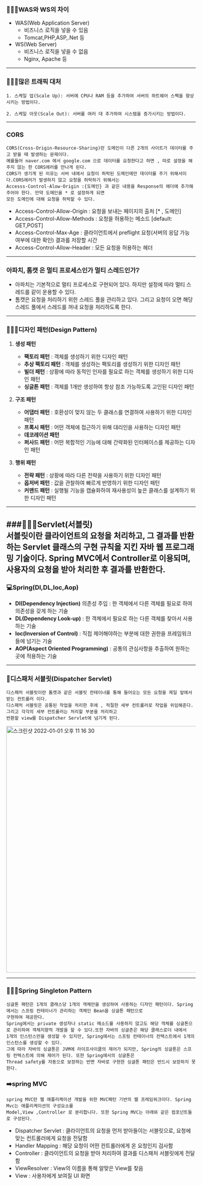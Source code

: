### 🧑🏻‍💻WAS와 WS의 차이
  * WAS(Web Application Server)
    * 비즈니스 로직을 넣을 수 있음
    * Tomcat,PHP,ASP,.Net 등 
  * WS(Web Server)
    * 비즈니스 로직을 넣을 수 없음
    * Nginx, Apache 등
---

### 🧑🏻‍💻많은 트래픽 대처

    1. 스케일 업(Scale Up): 서버에 CPU나 RAM 등을 추가하여 서버의 하트웨어 스펙을 향상 시키는 방법이다.

    2. 스케일 아웃(Scale Out): 서버를 여러 대 추가하여 시스템을 증가시키는 방법이다.
---
   
### CORS  
    
    CORS(Cross-Origin-Resource-Sharing)란 도메인이 다른 2개의 사이트가 데이터를 주고 받을 때 발생하는 문제이다.
    예를들어 naver.com 에서 google.com 으로 데이터를 요청한다고 하면 , 따로 설정을 해주지 않는 한 CORS에러를 만나게 된다.
    CORS가 생기게 된 이유는 서버 내에서 요청이 허락된 도메인에만 데이터를 주기 위해서이다.CORS에러가 발생하지 않고 요청을 허락하기 위해서는
    Accesss-Control-Alow-Origin :{도메인} 과 같은 내용을 Response의 헤더에 추가해주어야 한다. 만약 도메인을 * 로 설정하게 되면 
    모든 도메인에 대해 요청을 허락할 수 있다.
* Access-Control-Allow-Origin : 요청을 보내는 페이지의 출처 [* , 도메인]
* Access-Control-Allow-Methods : 요청을 허용하는 메소드 [default: GET,POST]
* Access-Control-Max-Age : 클라이언트에서 preflight 요청(서버의 응답 가능 여부에 대한 확인) 결과를 저장할 시간
* Access-Control-Allow-Header : 모든 요청을 허용하는 헤더
---

### 아파치, 톰캣 은 멀티 프로세스인가 멀티 스레드인가❔

* 아파치는 기본적으로 멀티 프로세스로 구현되어 있다. 하지만 설정에 따라 멀티 스레드를 같이 운용할 수 있다.
* 톰캣은 요청을 처리하기 위한 스레드 풀을 관리하고 있다. 그리고 요청이 오면 해당 스레드 풀에서 스레드를 꺼내 요청을 처리하도록 한다.
---

### 🧑🏻‍💻디자인 패턴(Design Pattern)

  1. **생성 패턴**
     * **팩토리 패턴** : 객체를 생성하기 위한 디자인 패턴 
     * **추상 팩토리 패턴** : 객체를 생성하는 팩토리를 생성하기 위한 디자인 패턴
     * **빌더 패턴** : 상황에 따라 동적인 인자를 필요로 하는 객체를 생성하기 위한 디자인 패턴
     * **싱글톤 패턴** : 객체를 1개만 생성하여 항상 참조 가능하도록 고인된 디자인 패턴 


  2. **구조 패턴**
     * **어댑터 패턴** : 호환성이 맞지 않는 두 클래스를 연결하여 사용하기 위한 디자인 패턴
     * **프록시 패턴** : 어떤 객체에 접근하기 위해 대리인을 사용하는 디자인 패턴
     * **데코레이션 패턴**
     * **퍼사드 패턴** : 어떤 복합적인 기능에 대해 간략화된 인터페이스를 제공하는 디자인 패턴


  3. **행위 패턴** 
     * **전략 패턴** : 상황에 따라 다른 전략을 사용하기 위한 디자인 패턴
     * **옵저버 패턴** : 값을 관찰하여 빠르게 반영하기 위한 디자인 패턴
     * **커맨드 패턴** : 실행될 기능을 캡슐화하여 재사용성이 높은 클래스를 설계하기 위한 디자인 패턴
     
  
---

###🧑🏻‍💻Servlet(서블릿)  
      서블릿이란 클라이언트의 요청을 처리하고, 그 결과를 반환하는 Servlet 클래스의 구현 규칙을 지킨 자바 웹 프로그래밍 기술이다.
      Spring MVC에서 Controller로 이용되며, 사용자의 요청을 받아 처리한 후 결과를 반환한다.
---

### 💻Spring(DI,DL,Ioc,Aop)
  * **DI(Dependency Injection)** 의존성 주입 : 한 객체에서 다른 객체를 필요로 하여 의존성을 갖게 하는 기술 
  * **DL(Dependency Look-up)** : 한 객체에서 필요로 하는 다른 객체를 찾아서 사용하는 기술
  * **Ioc(Inversion of Control)** : 직접 제어해야하는 부분에 대한 권한을 프레임워크 들에 넘기는 기술
  * **AOP(Aspect Oriented Programming)** : 공통의 관심사항을 추출하여 원하는 곳에 적용하는 기술

---

### 📡디스패처 서블릿(Dispatcher Servlet)
    디스패처 서블릿이란 톰캣과 같은 서블릿 컨테이너를 통해 들어오는 모든 요청을 제일 앞에서 받는 컨트롤러 이다.
    디스패처 서블릿은 공통된 작업을 처리한 후에 , 적절한 세부 컨트롤러로 작업을 위임해준다. 그리고 각각의 세부 컨트롤러는 처리할 부분을 처리하고
    반환할 view를 Dispatcher Servlet에 넘기게 된다.

<img width="656" alt="스크린샷 2022-01-01 오후 11 16 30" src="https://user-images.githubusercontent.com/73993220/147852595-07c51014-fd59-4a3e-b308-08eaa086d5f7.png">

---
### 🧑🏻‍💻Spring Singleton Pattern
    싱글톤 패턴은 1개의 클래스당 1개의 객체만을 생성하여 사용하는 디자인 패턴이다. Spring에서는 스프링 컨테이너가 관리하는 객체인 Bean을 싱글톤 패턴으로
    구현하여 제공한다.
    Spring에서는 private 생성자나 static 메소드를 사용하지 않고도 해당 객체를 싱글톤으로 관리하여 객체지향적 개발을 할 수 있다.또한 자바의 싱글촌은 해당 클래스로더 내에서 
    1개의 인스턴스만을 생성할 수 있지만, Spring에서는 스프링 컨테이너의 컨택스트에서 1개의인스턴스를 생성할 수 있다.
    그에 따라 자바의 싱글톤은 JVM에 라이프사이클의 제어가 되지만, Spring의 싱글톤은 스프링 컨텍스트에 의해 제어가 된다. 또한 Spring에서의 싱글톤은 
    Thread safety를 자동으로 보장하는 반면 자바로 구현한 싱글톤 패턴은 반드시 보장하지 못한다.

### ➡️spring MVC
    spring MVC란 웹 애플리케이션 개발을 위한 MVC패턴 기반의 웹 프레임워크이다. Spring Mvc는 애플리케이션의 구성요소를 
    Model,View ,Controller 로 분리합니다. 또한 Spring MVC는 아래와 같은 컴포넌트들로 구성된다.
* Dispatcher Servlet : 클라이언트의 요청을 먼저 받아들이는 서블릿으로, 요청에 맞는 컨트롤러에게 요청을 전달함
* Handler Mapping : 해당 요청이 어떤 컨트롤러에게 온 요청인지 검사함
* Controller : 클라이언트의 요청을 받아 처리하여 결과를 디스패처 서블릿에게 전달함
* ViewResolver : View의 이름을 통해 알맞은 View를 찾음
* View : 사용자에게 보여질 UI 화면
